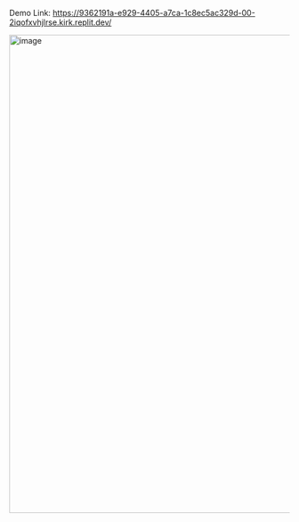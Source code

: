 Demo Link: https://9362191a-e929-4405-a7ca-1c8ec5ac329d-00-2iqofxvhjlrse.kirk.replit.dev/



<img width="1512" height="859" alt="image" src="https://github.com/user-attachments/assets/1a9d732f-8330-40c1-959d-0a1e1a2a0f5d" />
